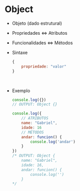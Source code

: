 # Object

* Objeto (dado estrutural)
* Propriedades <=> Atributos
* Funcionalidades <=> Métodos

* Sintaxe
    ```js
    {
        propriedade: "valor"
    }
    ```

<br>

* Exemplo
    ```js
    console.log({}) 
    // OUTPUT: Object {}

    console.log({
        // ATRIBUTOS
        name: "Gabriel",
        idade: 16
        // MÉTODOS
        andar: funcion() {
            console.log('andar')
        }
    }) 
    /* OUTPUT: Object {
        name: "Gabriel",
        idade: 16,
        andar: funcion() {
            console.log('')
        }
    */
    
    ```
